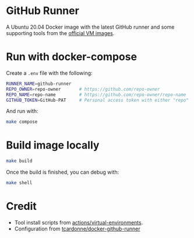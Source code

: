 # GitHub Runner
A Ubuntu 20.04 Docker image with the latest GitHub runner and some supporting tools from the [official VM images](https://github.com/actions/virtual-environments).

# Run with docker-compose

Create a `.env` file with the following:

```sh
RUNNER_NAME=github-runner
REPO_OWNER=repo-owner       # https://github.com/repo-owner
REPO_NAME=repo-name         # https://github.com/repo-owner/repo-name
GITHUB_TOKEN=GitHub-PAT     # Personal access token with either "repo" or "admin:org" scope
```

And run with:

```sh
make compose
```

# Build image locally

```sh
make build
```

Once the build is finished, you can debug with:

```sh
make shell
```

# Credit
* Tool install scripts from [actions/virtual-environments](https://github.com/actions/virtual-environments/tree/main/images/linux/scripts).
* Configuration from [tcardonne/docker-github-runner](https://github.com/tcardonne/docker-github-runner)
